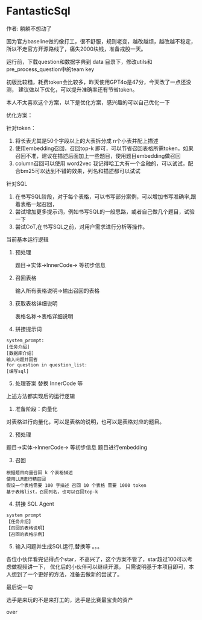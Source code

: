 # FantasticSql

作者: 躺躺不想动了

因为官方baseline做的像打工，很不舒服，规则老变，越改越烦，越改越不稳定，
所以不走官方开源路线了，痛失2000块钱，准备戒股一天。

运行前，下载question和数据字典到 data 目录下，修改utils和pre_process_question中的team key


初版比较糙，耗费token会比较多，昨天使用GPT4o是47分，今天改了一点还没测，
建议做以下优化，可以提升准确率还有节省token。

本人不太喜欢这个方案，以下是优化方案，感兴趣的可以自己优化一下

优化方案：

针对token：
1. 将长表尤其是50个字段以上的大表拆分成 n个小表并配上描述
2. 使用embedding召回，召回top-k 即可，可以节省召回表格所需token，如果召回不准，建议在描述后面加上一些题目，使用题目embedding做召回
3. column召回可以使用 word2vec 我记得哈工大有一个金融的，可以试试，配合bm25可以达到不错的效果，列名和描述都可以试试

针对SQL
1. 在书写SQL阶段，对于每个表格，可以书写部分案例，可以增加书写准确率,跟着表格一起召回，
2. 尝试增加更多提示词，例如书写SQL的一般思路，或者自己做几个题目，试验一下
3. 尝试CoT,在书写SQL之前，对用户需求进行分析等操作。

当前基本运行逻辑

1. 预处理

   题目->实体->InnerCode-> 等初步信息

2. 召回表格

   输入所有表格说明->输出召回的表格

3. 获取表格详细说明

   表格名称->表格详细说明
4. 拼接提示词

```
system_prompt:
[任务介绍]
[数据库介绍]
输入问题并回答
for question in question_list:
[编写sql]
```

5. 处理答案
   替换 InnerCode 等

   
上述方法都实现后的运行逻辑

1. 准备阶段：向量化

对表格进行向量化，可以是表格的说明，也可以是表格对应的题目。

2. 预处理 

题目->实体->InnerCode-> 等初步信息
题目进行embedding

3. 召回

```
根据题目向量召回 k 个表格描述
使用LLM进行精召回
假设一个表格需要 100 字描述 召回 10 个表格 需要 1000 token
基于表格list，召回列名，也可以召回top-k
```


4. 拼接 SQL Agent 
```
system prompt
【任务介绍】
【召回的表格说明】
【召回的表格示例】
```

5. 输入问题并生成SQL运行,替换等
   。。。
 
各位小伙伴看完记得点个star，不高兴了，这个方案不管了，star超过100可以考虑做视频讲一下，
优化后的小伙伴可以继续开源，
只需说明基于本项目即可，本人想到了一个更好的方法，准备去做新的尝试了。

最后说一句

选手是来玩的不是来打工的，选手是比赛最宝贵的资产 

over

